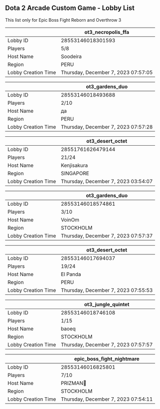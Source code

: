 ## Dota 2 Arcade Custom Game - Lobby List

This list only for Epic Boss Fight Reborn and Overthrow 3

|  | ot3_necropolis_ffa |
| ------ | ------ |
| Lobby ID | 28553146018301593 |
| Players | 5/8 |
| Host Name | Soodeira |
| Region | PERU |
| Lobby Creation Time | Thursday, December 7, 2023 07:57:05 |


|  | ot3_gardens_duo |
| ------ | ------ |
| Lobby ID | 28553146018493688 |
| Players | 2/10 |
| Host Name | да |
| Region | PERU |
| Lobby Creation Time | Thursday, December 7, 2023 07:57:28 |


|  | ot3_desert_octet |
| ------ | ------ |
| Lobby ID | 28551761626479144 |
| Players | 21/24 |
| Host Name | Kenjisakura |
| Region | SINGAPORE |
| Lobby Creation Time | Thursday, December 7, 2023 03:54:07 |


|  | ot3_gardens_duo |
| ------ | ------ |
| Lobby ID | 28553146018574861 |
| Players | 3/10 |
| Host Name | VoinOm |
| Region | STOCKHOLM |
| Lobby Creation Time | Thursday, December 7, 2023 07:57:37 |


|  | ot3_desert_octet |
| ------ | ------ |
| Lobby ID | 28553146017694037 |
| Players | 19/24 |
| Host Name | El Panda |
| Region | PERU |
| Lobby Creation Time | Thursday, December 7, 2023 07:55:53 |


|  | ot3_jungle_quintet |
| ------ | ------ |
| Lobby ID | 28553146018746108 |
| Players | 1/15 |
| Host Name | baoeq |
| Region | STOCKHOLM |
| Lobby Creation Time | Thursday, December 7, 2023 07:57:57 |


|  | epic_boss_fight_nightmare |
| ------ | ------ |
| Lobby ID | 28553146016825801 |
| Players | 7/10 |
| Host Name | PRIZMAN📿 |
| Region | STOCKHOLM |
| Lobby Creation Time | Thursday, December 7, 2023 07:54:11 |


